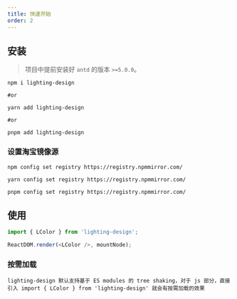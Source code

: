```yaml
---
title: 快速开始
order: 2
---
```


## 安装

> 项目中提前安装好 `antd` 的版本 `>=5.0.0`。

```shell
npm i lighting-design

#or

yarn add lighting-design

#or

pnpm add lighting-design

```

### 设置淘宝镜像源

```shell
npm config set registry https://registry.npmmirror.com/

yarn config set registry https://registry.npmmirror.com/

pnpm config set registry https://registry.npmmirror.com/
```

## 使用

```ts
import { LColor } from 'lighting-design';

ReactDOM.render(<LColor />, mountNode);
```

### 按需加载

`lighting-design 默认支持基于 ES modules 的 tree shaking，对于 js 部分，直接引入 import { LColor } from 'lighting-design' 就会有按需加载的效果`
